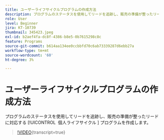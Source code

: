 ```yaml
---
title: ユーザーライフサイクルプログラムの作成方法
description: プログラムのステータスを使用してリードを追跡し、販売の準備が整ったリードに対応する [!UICONTROL &#x200B; 個人ライフサイクル &#x200B;] プログラムを作成します。
role: User
level: Beginner
jira: KT-10739
thumbnail: 345423.jpeg
exl-id: b2aef4fa-dc8f-4386-b8e5-0b7615298c8c
feature: Programs
source-git-commit: b614aa134ee0ccbbfd70c6ab73339287d6ebb27a
workflow-type: tm+mt
source-wordcount: '60'
ht-degree: 3%

---
```


# ユーザーライフサイクルプログラムの作成方法

プログラムのステータスを使用してリードを追跡し、販売の準備が整ったリードに対応する [!UICONTROL &#x200B; 個人ライフサイクル &#x200B;] プログラムを作成します。

>[!VIDEO](https://video.tv.adobe.com/v/345423/?quality=12&learn=on){transcript=true}

